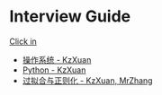 # Interview Guide

[Click in](https://kzxuan.github.io/Interview/#/)

* [操作系统 - KzXuan](https://kzxuan.github.io/Interview/#/%E6%93%8D%E4%BD%9C%E7%B3%BB%E7%BB%9F)
* [Python - KzXuan](https://kzxuan.github.io/Interview/#/Python)
* [过拟合与正则化 - KzXuan, MrZhang](https://kzxuan.github.io/Interview/#/%E8%BF%87%E6%8B%9F%E5%90%88%E4%B8%8E%E6%AD%A3%E5%88%99%E5%8C%96)
